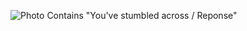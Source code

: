 ![Photo Contains "You've stumbled across / Reponse"](https://user-images.githubusercontent.com/52077360/151661124-6c6ed0b8-1f3d-439e-aaf6-89416feacc06.png)

<!--
We inspired from https://github.com/hackclub!
Designed from @ReXulEc

A Light Quarters Company.
--> 
